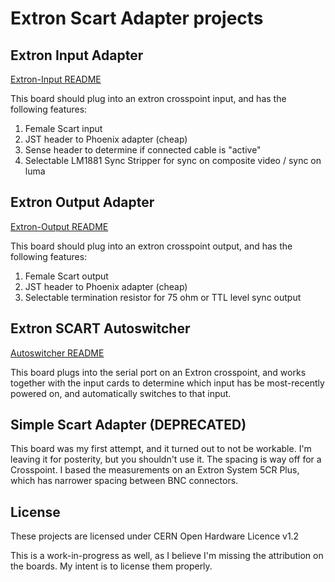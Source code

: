Extron Scart Adapter projects
=============================

Extron Input Adapter
--------------------

[Extron-Input README](extron-input/README.md)

This board should plug into an extron crosspoint input, and has the following features:

1) Female Scart input
1) JST header to Phoenix adapter (cheap)
1) Sense header to determine if connected cable is "active"
1) Selectable LM1881 Sync Stripper for sync on composite video / sync on luma

Extron Output Adapter
--------------------

[Extron-Output README](extron-output/README.md)

This board should plug into an extron crosspoint output, and has the following features:

1) Female Scart output
1) JST header to Phoenix adapter (cheap)
1) Selectable termination resistor for 75 ohm or TTL level sync output

Extron SCART Autoswitcher
-------------------------

[Autoswitcher README](esp32-switcher/README.md)

This board plugs into the serial port on an Extron crosspoint, and works together with the input cards to determine which input has be most-recently powered on, and automatically switches to that input.


Simple Scart Adapter (DEPRECATED)
---------------------------------

This board was my first attempt, and it turned out to not be workable. I'm leaving it for posterity, but you shouldn't use it.
The spacing is way off for a Crosspoint. I based the measurements on an Extron System 5CR Plus, which has narrower spacing between BNC connectors.

License
-------

These projects are licensed under CERN Open Hardware Licence v1.2

This is a work-in-progress as well, as I believe I'm missing the attribution on the boards. My intent is to license them properly.
